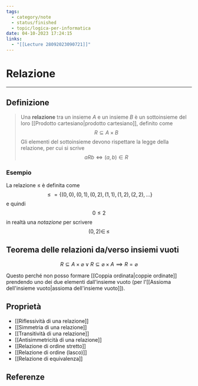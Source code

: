 ```yaml
---
tags:
  - category/note
  - status/finished
  - topic/logica-per-informatica
date: 04-10-2023 17:24:15
links:
  - "[[Lecture 28092023090721]]"
---
```

# Relazione
---
## Definizione
> Una **relazione** tra un insieme $A$ e un insieme $B$ è un sottoinsieme del loro [[Prodotto cartesiano|prodotto cartesiano]], definito come
> $$R \subseteq A \times B$$
> Gli elementi del sottoinsieme devono rispettare la legge della relazione, per cui si scrive
> $$aRb \iff (a, b) \in R$$

### Esempio
La relazione $\leq$ è definita come
$$\leq = \{(0, 0), (0, 1), (0, 2), (1, 1), (1, 2), (2, 2), ...\}$$
e quindi
$$0 \leq 2$$
in realtà una _notazione_ per scrivere
$$(0, 2) \in \, \leq$$

## Teorema delle relazioni da/verso insiemi vuoti
$$R \subseteq A \times \varnothing \lor R \subseteq \varnothing \times A \implies R = \varnothing$$

Questo perché non posso formare [[Coppia ordinata|coppie ordinate]] prendendo uno dei due elementi dall'insieme vuoto (per l'[[Assioma dell'insieme vuoto|assioma dell'insieme vuoto]]).

## Proprietà
- [[Riflessività di una relazione]]
- [[Simmetria di una relazione]]
- [[Transitività di una relazione]]
- [[Antisimmetricità di una relazione]]
- [[Relazione di ordine stretto]]
- [[Relazione di ordine (lasco)]]
- [[Relazione di equivalenza]]

## Referenze
